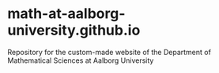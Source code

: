 # math-at-aalborg-university.github.io
Repository for the custom-made website of the Department of Mathematical Sciences at Aalborg University

